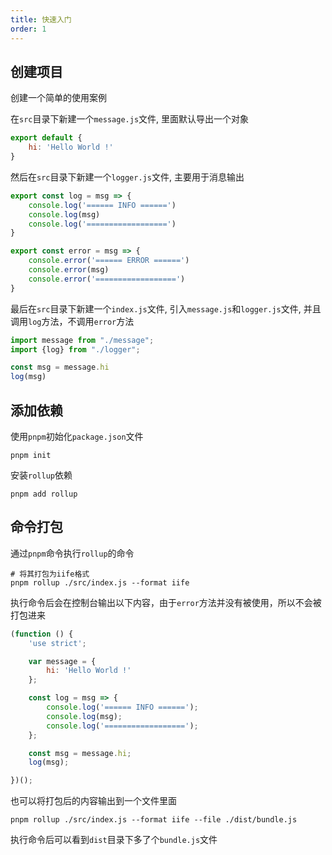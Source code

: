 ```yaml
---
title: 快速入门
order: 1
---
```


## 创建项目

创建一个简单的使用案例

在`src`目录下新建一个`message.js`文件, 里面默认导出一个对象

```javascript
export default {
    hi: 'Hello World !'
}
```

然后在`src`目录下新建一个`logger.js`文件, 主要用于消息输出

```javascript
export const log = msg => {
    console.log('====== INFO ======')
    console.log(msg)
    console.log('==================')
}

export const error = msg => {
    console.error('====== ERROR ======')
    console.error(msg)
    console.error('==================')
}
```

最后在`src`目录下新建一个`index.js`文件, 引入`message.js`和`logger.js`文件, 并且调用`log`方法，不调用`error`方法

```javascript
import message from "./message";
import {log} from "./logger";

const msg = message.hi
log(msg)
```

## 添加依赖

使用`pnpm`初始化`package.json`文件

```shell
pnpm init
```

安装`rollup`依赖

```shell
pnpm add rollup
```

## 命令打包

通过`pnpm`命令执行`rollup`的命令

```shell
# 将其打包为iife格式
pnpm rollup ./src/index.js --format iife
```

执行命令后会在控制台输出以下内容，由于`error`方法并没有被使用，所以不会被打包进来

```javascript
(function () {
    'use strict';

    var message = {
        hi: 'Hello World !'
    };

    const log = msg => {
        console.log('====== INFO ======');
        console.log(msg);
        console.log('==================');
    };

    const msg = message.hi;
    log(msg);

})();
```

也可以将打包后的内容输出到一个文件里面

```shell
pnpm rollup ./src/index.js --format iife --file ./dist/bundle.js
```

执行命令后可以看到`dist`目录下多了个`bundle.js`文件
